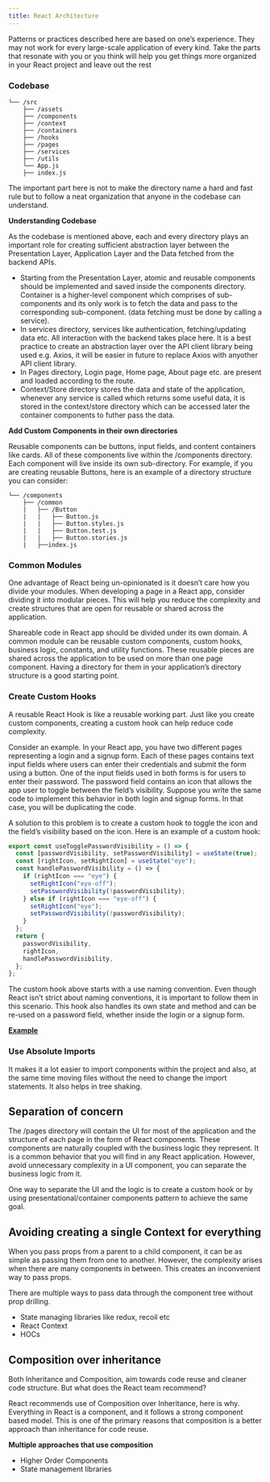 ```yaml
---
title: React Architecture
---
```


Patterns or practices described here are based on one’s experience. They may not work for every large-scale application of every kind. Take the parts that resonate with you or you think will help you get things more organized in your React project and leave out the rest

### Codebase

```
└── /src
    ├── /assets
    ├── /components
    ├── /context
    ├── /containers
    ├── /hooks
    ├── /pages
    ├── /services
    ├── /utils
    └── App.js
    ├── index.js
```

The important part here is not to make the directory name a hard and fast rule but to follow a neat organization that anyone in the codebase can understand.

**Understanding Codebase**

As the codebase is mentioned above, each and every directory plays an important role for creating sufficient abstraction layer between the Presentation Layer, Application Layer and the Data fetched from the backend APIs.

- Starting from the Presentation Layer, atomic and reusable components should be implemented and saved inside the components directory. Container is a higher-level component which comprises of sub-components and its only work is to fetch the data and pass to the corresponding sub-component. (data fetching must be done by calling a service).
- In services directory, services like authentication, fetching/updating data etc. All interaction with the backend takes place here. It is a best practice to create an abstraction layer over the API client library being used e.g. Axios, it will be easier in future to replace Axios with anyother API client library.
- In Pages directory, Login page, Home page, About page etc. are present and loaded according to the route.
- Context/Store directory stores the data and state of the application, whenever any service is called which returns some useful data, it is stored in the context/store directory which can be accessed later the container components to futher pass the data.

**Add Custom Components in their own directories**

Reusable components can be buttons, input fields, and content containers like cards. All of these components live within the /components directory. Each component will live inside its own sub-directory. For example, if you are creating reusable Buttons, here is an example of a directory structure you can consider:

```
└── /components
    ├── /common
    |   ├── /Button
    |   |   ├── Button.js
    |   |   ├── Button.styles.js
    |   |   ├── Button.test.js
    |   |   ├── Button.stories.js
    |   ├──index.js
```

### Common Modules

One advantage of React being un-opinionated is it doesn’t care how you divide your modules. When developing a page in a React app, consider dividing it into modular pieces. This will help you reduce the complexity and create structures that are open for reusable or shared across the application.

Shareable code in React app should be divided under its own domain. A common module can be reusable custom components, custom hooks, business logic, constants, and utility functions. These reusable pieces are shared across the application to be used on more than one page component. Having a directory for them in your application’s directory structure is a good starting point.

### Create Custom Hooks

A reusable React Hook is like a reusable working part. Just like you create custom components, creating a custom hook can help reduce code complexity.

Consider an example. In your React app, you have two different pages representing a login and a signup form. Each of these pages contains text input fields where users can enter their credentials and submit the form using a button. One of the input fields used in both forms is for users to enter their password. The password field contains an icon that allows the app user to toggle between the field’s visibility. Suppose you write the same code to implement this behavior in both login and signup forms. In that case, you will be duplicating the code.

A solution to this problem is to create a custom hook to toggle the icon and the field’s visibility based on the icon. Here is an example of a custom hook:

```typescript
export const useTogglePasswordVisibility = () => {
  const [passwordVisibility, setPasswordVisibility] = useState(true);
  const [rightIcon, setRightIcon] = useState("eye");
  const handlePasswordVisibility = () => {
    if (rightIcon === "eye") {
      setRightIcon("eye-off");
      setPasswordVisibility(!passwordVisibility);
    } else if (rightIcon === "eye-off") {
      setRightIcon("eye");
      setPasswordVisibility(!passwordVisibility);
    }
  };
  return {
    passwordVisibility,
    rightIcon,
    handlePasswordVisibility,
  };
};
```

The custom hook above starts with a use naming convention. Even though React isn’t strict about naming conventions, it is important to follow them in this scenario. This hook also handles its own state and method and can be re-used on a password field, whether inside the login or a signup form.

**<u>[Example](https://medium.com/swlh/using-custom-hooks-to-reduce-component-complexity-fcb4563a9ffe)</u>**

### Use Absolute Imports

It makes it a lot easier to import components within the project and also, at the same time moving files without the need to change the import statements. It also helps in tree shaking.

## Separation of concern

The /pages directory will contain the UI for most of the application and the structure of each page in the form of React components. These components are naturally coupled with the business logic they represent. It is a common behavior that you will find in any React application. However, avoid unnecessary complexity in a UI component, you can separate the business logic from it.

One way to separate the UI and the logic is to create a custom hook or by using presentational/container components pattern to achieve the same goal.

## Avoiding creating a single Context for everything

When you pass props from a parent to a child component, it can be as simple as passing them from one to another. However, the complexity arises when there are many components in between. This creates an inconvenient way to pass props.

There are multiple ways to pass data through the component tree without prop drilling.

- State managing libraries like redux, recoil etc
- React Context
- HOCs

## Composition over inheritance

Both Inheritance and Composition, aim towards code reuse and cleaner code structure. But what does the React team recommend?

React recommends use of Composition over Inheritance, here is why. Everything in React is a component, and it follows a strong component based model. This is one of the primary reasons that composition is a better approach than inheritance for code reuse.

**Multiple approaches that use composition**

- Higher Order Components
- State management libraries
